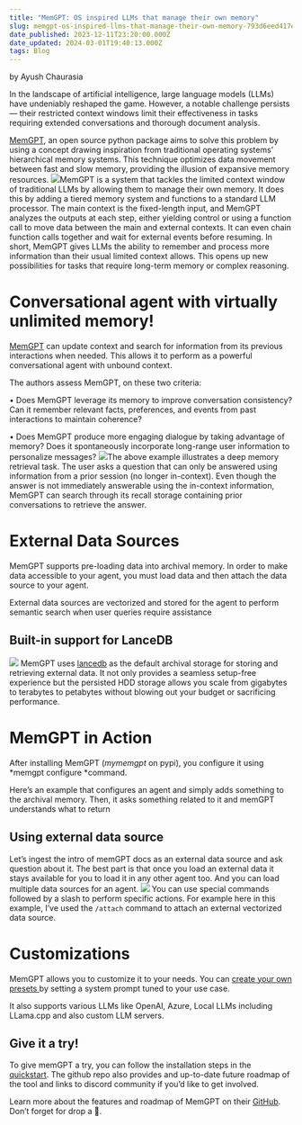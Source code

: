 ```yaml
---
title: "MemGPT: OS inspired LLMs that manage their own memory"
slug: memgpt-os-inspired-llms-that-manage-their-own-memory-793d6eed417e
date_published: 2023-12-11T23:20:00.000Z
date_updated: 2024-03-01T19:40:13.000Z
tags: Blog
---
```


by Ayush Chaurasia

In the landscape of artificial intelligence, large language models (LLMs) have undeniably reshaped the game. However, a notable challenge persists — their restricted context windows limit their effectiveness in tasks requiring extended conversations and thorough document analysis.

[MemGPT](https://github.com/cpacker/MemGPT), an open source python package aims to solve this problem by using a concept drawing inspiration from traditional operating systems’ hierarchical memory systems. This technique optimizes data movement between fast and slow memory, providing the illusion of expansive memory resources.
![](https://miro.medium.com/v2/resize:fit:770/1*RvDrywTt1wbW2j0uKZ9-wQ.png)MemGPT is a system that tackles the limited context window of traditional LLMs by allowing them to manage their own memory. It does this by adding a tiered memory system and functions to a standard LLM processor. The main context is the fixed-length input, and MemGPT analyzes the outputs at each step, either yielding control or using a function call to move data between the main and external contexts. It can even chain function calls together and wait for external events before resuming. In short, MemGPT gives LLMs the ability to remember and process more information than their usual limited context allows. This opens up new possibilities for tasks that require long-term memory or complex reasoning.
# Conversational agent with virtually unlimited memory!

[MemGPT](https://github.com/cpacker/MemGPT) can update context and search for information from its previous interactions when needed. This allows it to perform as a powerful conversational agent with unbound context.

The authors assess MemGPT, on these two criteria:

• Does MemGPT leverage its memory to improve conversation consistency? Can it remember relevant facts, preferences, and events from past interactions to maintain coherence?

• Does MemGPT produce more engaging dialogue by taking advantage of memory? Does it spontaneously incorporate long-range user information to personalize messages?
![](https://miro.medium.com/v2/resize:fit:770/1*kZhTIVAmMLlPM5CGqiwm4A.png)The above example illustrates a deep memory retrieval task. The user asks a question that can only be answered using information from a prior session (no longer in-context). Even though the answer is not immediately answerable using the in-context information, MemGPT can search through its recall storage containing prior conversations to retrieve the answer.
# External Data Sources

MemGPT supports pre-loading data into archival memory. In order to make data accessible to your agent, you must load data and then attach the data source to your agent.

External data sources are vectorized and stored for the agent to perform semantic search when user queries require assistance

## Built-in support for LanceDB
![](https://miro.medium.com/v2/resize:fit:770/1*8kW8NQPW25PJn5vFEAGbWg.png)
MemGPT uses [lancedb](http://lancedb.com/) as the default archival storage for storing and retrieving external data. It not only provides a seamless setup-free experience but the persisted HDD storage allows you scale from gigabytes to terabytes to petabytes without blowing out your budget or sacrificing performance.

# MemGPT in Action

After installing MemGPT (*mymemgpt* on pypi), you configure it using *memgpt configure *command.

Here’s an example that configures an agent and simply adds something to the archival memory. Then, it asks something related to it and memGPT understands what to return

## Using external data source

Let’s ingest the intro of memGPT docs as an external data source and ask question about it. The best part is that once you load an external data it stays available for you to load it in any other agent too. And you can load multiple data sources for an agent.
![](https://miro.medium.com/v2/resize:fit:770/1*H0djUI2u0uinm50VuhWXRg.png)
You can use special commands followed by a slash to perform specific actions. For example here in this example, I’ve used the `/attach` command to attach an external vectorized data source.

# Customizations

MemGPT allows you to customize it to your needs. You can [create your own presets ](https://memgpt.readthedocs.io/en/latest/presets/)by setting a system prompt tuned to your use case.

It also supports various LLMs like OpenAI, Azure, Local LLMs including LLama.cpp and also custom LLM servers.

## Give it a try!

To give memGPT a try, you can follow the installation steps in the [quickstart](https://github.com/cpacker/MemGPT). The github repo also provides and up-to-date future roadmap of the tool and links to discord community if you’d like to get involved.

Learn more about the features and roadmap of MemGPT on their [GitHub](https://github.com/cpacker/MemGPT). Don’t forget for drop a 🌟.
